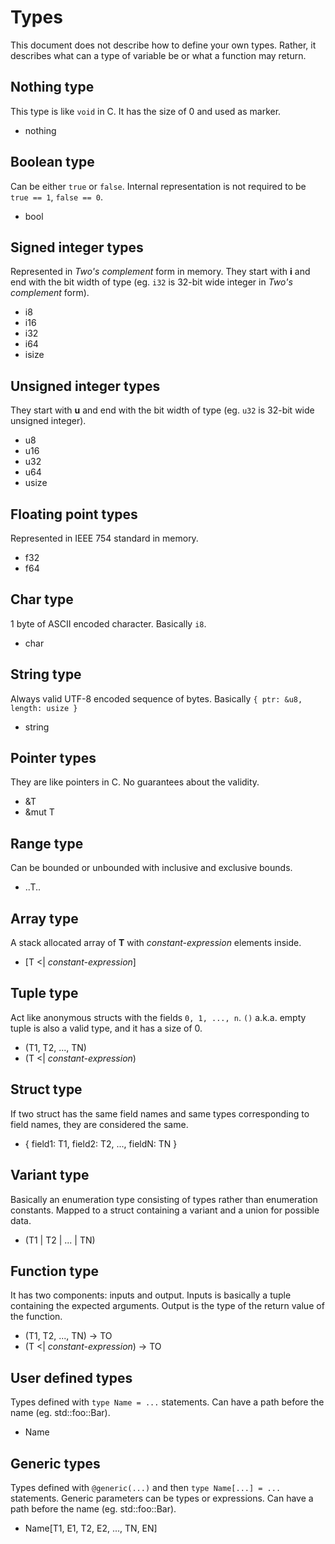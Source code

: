 # Types

This document does not describe how to define your own types.
Rather, it describes what can a type of variable be or what a function may return.

## Nothing type

This type is like `void` in C. It has the size of 0 and used as marker.

- nothing

## Boolean type

Can be either `true` or `false`.
Internal representation is not required to be `true == 1`, `false == 0`.

- bool

## Signed integer types

Represented in _Two's complement_ form in memory.
They start with **i** and end with the bit width of type (eg. `i32` is 32-bit wide integer in _Two's complement_ form).

- i8
- i16
- i32
- i64
- isize

## Unsigned integer types

They start with **u** and end with the bit width of type (eg. `u32` is 32-bit wide unsigned integer).

- u8
- u16
- u32
- u64
- usize

## Floating point types

Represented in IEEE 754 standard in memory.

- f32
- f64

## Char type

1 byte of ASCII encoded character.
Basically `i8`.

- char

## String type

Always valid UTF-8 encoded sequence of bytes.
Basically `{ ptr: &u8, length: usize }`

- string

## Pointer types

They are like pointers in C.
No guarantees about the validity.

- &T
- &mut T

## Range type

Can be bounded or unbounded with inclusive and exclusive bounds.

- ..T..

## Array type

A stack allocated array of **T** with _constant-expression_ elements inside.

- [T <| _constant-expression_]

## Tuple type

Act like anonymous structs with the fields `0, 1, ..., n`.
`()` a.k.a. empty tuple is also a valid type, and it has a size of 0.

- (T1, T2, ..., TN)
- (T <| _constant-expression_)

## Struct type

If two struct has the same field names and same types corresponding to field names, they are considered the same.

- { field1: T1, field2: T2, ..., fieldN: TN }

## Variant type

Basically an enumeration type consisting of types rather than enumeration constants.
Mapped to a struct containing a variant and a union for possible data.

- (T1 | T2 | ... | TN)

## Function type

It has two components: inputs and output.
Inputs is basically a tuple containing the expected arguments.
Output is the type of the return value of the function.

- (T1, T2, ..., TN) -> TO
- (T <| _constant-expression_) -> TO

## User defined types

Types defined with `type Name = ...` statements.
Can have a path before the name (eg. std::foo::Bar).

- Name

## Generic types

Types defined with `@generic(...)` and then `type Name[...] = ...` statements.
Generic parameters can be types or expressions.
Can have a path before the name (eg. std::foo::Bar).

- Name[T1, E1, T2, E2, ..., TN, EN]
